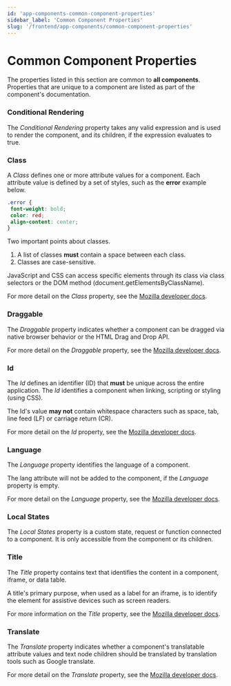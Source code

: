 ```yaml
---
id: 'app-components-common-component-properties'
sidebar_label: 'Common Component Properties'
slug: '/frontend/app-components/common-component-properties'
---
```

# Common Component Properties
The properties listed in this section are common to **all components**. Properties that are unique to a component are listed as part of the component's documentation.

### Conditional Rendering
The *Conditional Rendering* property takes any valid expression and is used to render the component, and its children, if the expression evaluates to true.

### Class
A *Class* defines one or more attribute values for a component. Each attribute value is defined by a set of styles, such as the **error** example below.

```CSS
.error {
 font-weight: bold;
 color: red;
 align-content: center;
}
```

Two important points about classes.
1. A list of classes **must** contain a space between each class.
2. Classes are case-sensitive.

JavaScript and CSS can access specific elements through its class via class selectors or the DOM method (document.getElementsByClassName). 

For more detail on the *Class* property, see the [Mozilla developer docs](https://developer.mozilla.org/en-US/docs/Web/HTML/Global_attributes/class).

### Draggable
The *Draggable* property indicates whether a component can be dragged via native browser behavior or the HTML Drag and Drop API.

For more detail on the *Draggable* property, see the [Mozilla developer docs](https://developer.mozilla.org/en-US/docs/Web/HTML/Global_attributes/draggable).

### Id
The *Id* defines an identifier (ID) that **must** be unique across the entire application. The *Id* identifies a component when linking, scripting or styling (using CSS).

The Id's value **may not** contain whitespace characters such as space, tab, line feed (LF) or carriage return (CR).

For more detail on the *Id* property, see the [Mozilla developer docs](https://developer.mozilla.org/en-US/docs/Web/HTML/Global_attributes/id).

### Language
The *Language* property identifies the language of a component.

The lang attribute will not be added to the component, if the *Language* property is empty.

For more detail on the *Language* property, see the [Mozilla developer docs](https://developer.mozilla.org/en-US/docs/Web/HTML/Global_attributes/lang).

### Local States
The *Local States* property is a custom state, request or function connected to a component. It is only accessible from the component or its children.

### Title
The *Title* property contains text that identifies the content in a component, iframe, or data table.

A title's primary purpose, when used as a label for an iframe, is to identify the element for assistive devices such as screen readers.  

For more information on the *Title* property, see the [Mozilla developer docs](https://developer.mozilla.org/en-US/docs/Web/HTML/Global_attributes/title).

### Translate
The *Translate* property indicates whether a component's translatable attribute values and text node children should be translated by translation tools such as Google translate.

For more detail on the *Translate* property, see the [Mozilla developer docs](https://developer.mozilla.org/en-US/docs/Web/HTML/Global_attributes/translate).
